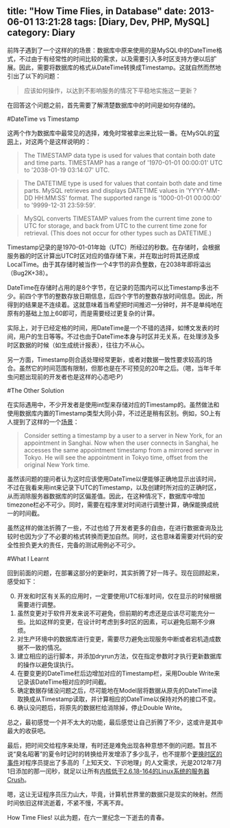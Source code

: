 title: "How Time Flies, in Database"
date: 2013-06-01 13:21:28
tags: [Diary, Dev, PHP, MySQL]
category: Diary
---

前阵子遇到了一个这样的的场景：数据库中原来使用的是MySQL中的DateTime格式，不过由于有经常性的时间比较的需求，以及需要引入多时区支持方便以后扩展。因此，需要将数据库的格式从DateTime转换成Timestamp。这就自然而然地引出了以下的问题：

>应该如何操作，以达到不影响服务的情况下平稳地实施这一更新？

在回答这个问题之前，首先需要了解清楚数据库中的时间是如何存储的。
<!--more-->

#DateTime vs Timestamp

这两个作为数据库中最常见的选择，难免时常被拿出来比较一番。在MySQL的[官网](http://dev.mysql.com/doc/refman/5.6/en/datetime.html)上，对这两个是这样说明的：

>The TIMESTAMP data type is used for values that contain both date and time parts. TIMESTAMP has a range of '1970-01-01 00:00:01' UTC to '2038-01-19 03:14:07' UTC.

>The DATETIME type is used for values that contain both date and time parts. MySQL retrieves and displays DATETIME values in 'YYYY-MM-DD HH:MM:SS' format. The supported range is '1000-01-01 00:00:00' to '9999-12-31 23:59:59'.

>MySQL converts TIMESTAMP values from the current time zone to UTC for storage, and back from UTC to the current time zone for retrieval. (This does not occur for other types such as DATETIME.)

Timestamp记录的是1970-01-01年始（UTC）所经过的秒数。在存储时，会根据服务器的时区计算出UTC时区对应的值存储下来，并在取出时将其还原成LocalTime。由于其存储时被当作一个4字节的非负整数，在2038年即将溢出（Bug2K+38）。

DateTime在存储时占用的是8个字节，在记录的范围内可以比Timestamp多出不少。前四个字节的整数存放日期信息，后四个字节的整数存放时间信息。因此，所得到的结果是不连续着。这就意味着当希望把时间推迟一分钟时，并不是单纯地在原有的基础上加上60即可，而是需要经过更复杂的计算。

实际上，对于已经定格的时间，用DateTime是一个不错的选择，如博文发表的时间，用户的生日等等。不过也由于DateTime本身与时区并无关系，在处理涉及多时区数据的时候（如生成统计报表），往往力不从心。

另一方面，Timestamp则合适处理经常更新，或者对数据一致性要求较高的场合。虽然它的时间范围有限制，但那也是在不可预见的20年之后。（嗯，当年千年虫问题出现前的开发者也是这样的心态吧:P）

#The Other Solution

在实际遇用中，不少开发者是使用int型来存储对应的Timestamp的。虽然做法和使用数据库内置的Timestamp类型大同小异，不过还是稍有区别。例如，SO上有人提到了这样的一个[场景](http://stackoverflow.com/a/4028045/834636)：

>Consider setting a timestamp by a user to a server in New York, for an appointment in Sanghai. Now when the user connects in Sanghai, he accesses the same appointment timestamp from a mirrored server in Tokyo. He will see the appointment in Tokyo time, offset from the original New York time.

虽然该问题的提问者认为这时应该使用DateTime以便能够正确地显示出该时间，不过在我看来用int来记录下UTC的Timestamp，以及创建时所对应的正确时区，从而消除服务器数据库的时区偏差值。因此，在这种情况下，数据库中增加timezone栏必不可少。同时，需要在程序里对时间进行调整计算，确保能换成统一的时间截。

虽然这样的做法折腾了一些，不过也给了开发者更多的自由，在进行数据查询及比较时也因为少了不必要的格式转换而更加自然。同时，这也意味着需要对代码的安全性担负更大的责任，完备的测试用例必不可少。

#What I Learnt

回到前面的问题，在部署这部分的更新时，其实折腾了好一阵子。现在回顾起来，感受如下：

0. 开发和时区有关系的应用时，一定要使用UTC标准时间，仅在显示的时候根据需要进行调整。
1. 虽然变更对于软件开发来说不可避免，但前期的考虑还是应该尽可能充分一些。比如这样的变更，在设计时考虑到多时区的因素，可以避免后期不少麻烦。
2. 对生产环境中的数据库进行变更，需要尽力避免出现服务中断或者宕机造成数据不一致的情况。
3. 建立相应的运行脚本，并添加dryrun方法，仅在指定参数时才执行更新数据库的操作以避免误执行。
4. 在要变更的DateTime栏后边增加对应的Timestamp栏，采用Double Write来记录该DateTime相对应的时间截。
5. 确定数据存储没问题之后，尽可能地在Model层将数据从原先的DateTime读取换成从Timestamp读取，并计算相应的DateTime以保持对外的接口不变。
6. 确认没问题后，将原先的数据栏给消除掉，停止Double Write。

总之，最初感觉一个并不太大的功能，最后感觉让自己折腾了不少，这或许是其中最大的收获吧。

最后，把时间交给程序来处理，有时还是难免出现各种意想不倒的问题。暂且不说“臭名昭著”的夏令时记时的转换给开发增添了多少乱子，也不提那个[更换时区的事件](http://stackoverflow.com/questions/6841333/why-is-subtracting-these-two-times-in-1927-giving-a-strange-result)对程序员提出了多高的「上知天文、下识地理」的人文需求，光是2012年7月1日添加的那一闰秒，就足以让所有[内核低于2.6.18-164的Linux系统的服务器Crush](http://coolshell.cn/articles/7804.html)。

嗯，这让无证程序员压力山大，毕竟，计算机世界里的数据只是现实的映射。然而时间依旧这样流逝着，不紧不慢，不离不弃。

How Time Flies! 以此为题，在六一里纪念一下逝去的青春。
